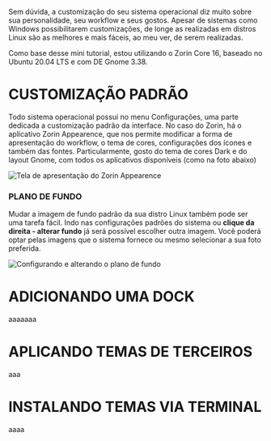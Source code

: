 Sem dúvida, a customização do seu sistema operacional diz muito sobre sua personalidade, seu workflow e seus gostos. Apesar de sistemas como Windows possibilitarem customizações, de longe as realizadas em distros Linux são as melhores e mais fáceis, ao meu ver, de serem realizadas.

Como base desse mini tutorial, estou utilizando o Zorin Core 16, baseado no Ubuntu 20.04 LTS e com DE Gnome 3.38.

# CUSTOMIZAÇÃO PADRÃO
Todo sistema operacional possui no menu Configurações, uma parte dedicada a customização padrão da interface. No caso do Zorin, há o aplicativo Zorin Appearence, que nos permite modificar a forma de apresentação do workflow, o tema de cores, configurações dos ícones e também das fontes. Particularmente, gosto do tema de cores Dark e do layout Gnome, com todos os aplicativos disponíveis (como na foto abaixo)

![Tela de apresentação do Zorin Appearence](../main/assets/customize-img-01.png)

### PLANO DE FUNDO
Mudar a imagem de fundo padrão da sua distro Linux também pode ser uma tarefa fácil. Indo nas configurações padrões do sistema ou **clique da direita - alterar fundo** já será possível escolher outra imagem. Você poderá optar pelas imagens que o sistema fornece ou mesmo selecionar a sua foto preferida.

![Configurando e alterando o plano de fundo](../main/assets/customize-img-02.png)


# ADICIONANDO UMA DOCK
aaaaaaa


# APLICANDO TEMAS DE TERCEIROS
aaa

# INSTALANDO TEMAS VIA TERMINAL
aaaa